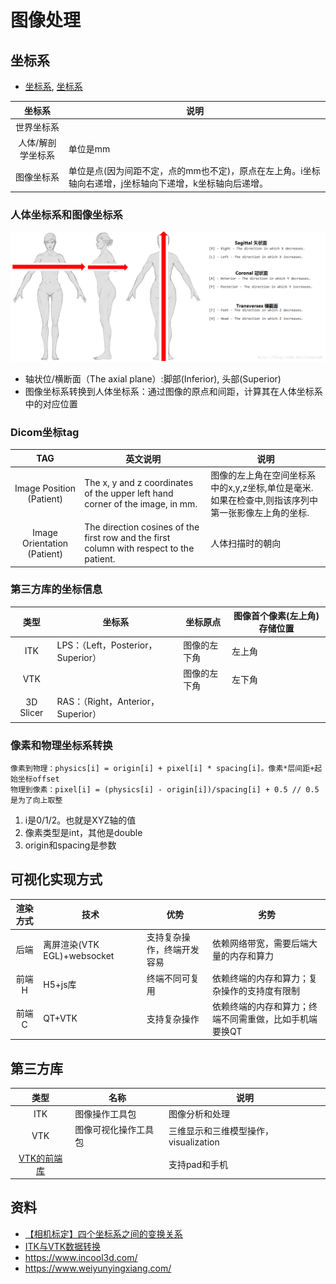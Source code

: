 # 图像处理

## 坐标系
* [坐标系](https://www.cnblogs.com/biaohuang/p/14419118.html), [坐标系](https://blog.csdn.net/weicao1990/article/details/82688446)

| 坐标系 | 说明 |
| :----: | ---- |
| 世界坐标系 |  |
| 人体/解剖学坐标系 | 单位是mm |
| 图像坐标系 | 单位是点(因为间距不定，点的mm也不定)，原点在左上角。i坐标轴向右递增，j坐标轴向下递增，k坐标轴向后递增。 |

### 人体坐标系和图像坐标系
![人体坐标系](../s/PatientCoordinateSystem.png)
* 轴状位/横断面（The axial plane）:脚部(Inferior), 头部(Superior)
* 图像坐标系转换到人体坐标系：通过图像的原点和间距，计算其在人体坐标系中的对应位置

### Dicom坐标tag
| TAG | 英文说明 | 说明 |
| :----: | ---- | ---- |
| Image Position (Patient) | The x, y and z coordinates of the upper left hand corner of the image, in mm. | 图像的左上角在空间坐标系中的x,y,z坐标,单位是毫米. 如果在检查中,则指该序列中第一张影像左上角的坐标. |
| Image Orientation (Patient) | The direction cosines of the first row and the first column with respect to the patient. | 人体扫描时的朝向 |

### 第三方库的坐标信息
| 类型 | 坐标系 | 坐标原点 | 图像首个像素(左上角)存储位置 |
| :----: | ---- | ---- | ---- |
| ITK | LPS：（Left，Posterior，Superior）| 图像的左下角 | 左上角 |
| VTK |  | 图像的左下角 | 左下角 |
| 3D Slicer | RAS：（Right，Anterior，Superior） |  |  |

### 像素和物理坐标系转换
```
像素到物理：physics[i] = origin[i] + pixel[i] * spacing[i]。像素*层间距+起始坐标offset
物理到像素：pixel[i] = (physics[i] - origin[i])/spacing[i] + 0.5 // 0.5是为了向上取整
```

1. i是0/1/2。也就是XYZ轴的值
1. 像素类型是int，其他是double
1. origin和spacing是参数

## 可视化实现方式
| 渲染方式 | 技术 | 优势 | 劣势 |
| :-: | - | - | - |
| 后端 | 离屏渲染(VTK EGL)+websocket | 支持复杂操作，终端开发容易 | 依赖网络带宽，需要后端大量的内存和算力 |
| 前端H | H5+js库 | 终端不同可复用 | 依赖终端的内存和算力；复杂操作的支持度有限制 |
| 前端C | QT+VTK | 支持复杂操作 | 依赖终端的内存和算力；终端不同需重做，比如手机端要换QT |

## 第三方库
| 类型 | 名称 | 说明 |
| :----: | ---- | ---- |
| ITK | 图像操作工具包 | 图像分析和处理 |
| VTK | 图像可视化操作工具包 | 三维显示和三维模型操作，visualization |
| [VTK的前端库](https://kitware.github.io/vtk-js/) |  | 支持pad和手机 |

## 资料
* [【相机标定】四个坐标系之间的变换关系](https://cloud.tencent.com/developer/article/1820935)
* [ITK与VTK数据转换](https://blog.csdn.net/menjiawan/article/details/47283809)
* https://www.incool3d.com/
* https://www.weiyunyingxiang.com/
